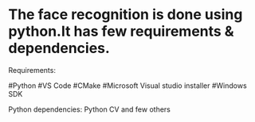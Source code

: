 # The face recognition is done using python.It has few requirements & dependencies.

Requirements:

#Python
#VS Code
#CMake
#Microsoft Visual studio installer
#Windows SDK


Python dependencies:
Python CV and few others
